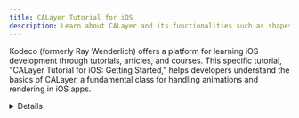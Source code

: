 ```yaml
---
title: CALayer Tutorial for iOS
description: Learn about CALayer and its functionalities such as shapes, gradients, and particle systems. The tutorial provides insights into customizing views, improving performance, and implementing scrolling with CAScrollLayer.
---
```


Kodeco (formerly Ray Wenderlich) offers a platform for learning iOS development through tutorials, articles, and courses. This specific tutorial, "CALayer Tutorial for iOS: Getting Started," helps developers understand the basics of CALayer, a fundamental class for handling animations and rendering in iOS apps.

<details>
**URL:** https://www.kodeco.com/10317653-calayer-tutorial-for-ios-getting-started

**Authors:** `Kodeco Team`

**Complexity Levels:**
   - **Beginner:** 50%
   - **Intermediate:** 30%
   - **Advanced:** 20%

**Frequency of Posting:** Weekly

**Types of Content:**
   - **Tutorials:** 70% (Step-by-step guides)
   - **Articles:** 20% (In-depth articles)
   - **Courses:** 10% (Structured learning paths)

**Additional Features:**
   - **Playlists:** Curated playlists for structured learning.
   - **Forums:** Community support and discussion.
</details>

<LinkCard title="Visit Kodeco" href="https://www.kodeco.com/10317653-calayer-tutorial-for-ios-getting-started/" />